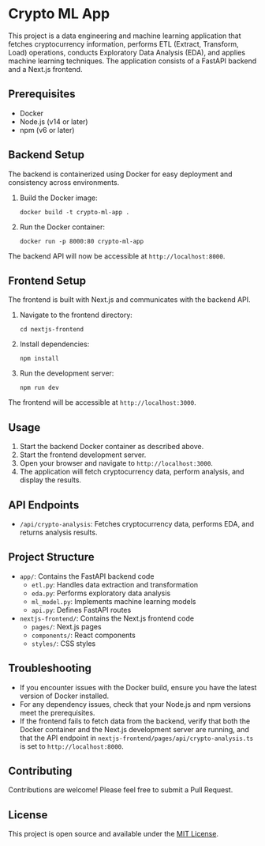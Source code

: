 # Crypto ML App

This project is a data engineering and machine learning application that fetches cryptocurrency information, performs ETL (Extract, Transform, Load) operations, conducts Exploratory Data Analysis (EDA), and applies machine learning techniques. The application consists of a FastAPI backend and a Next.js frontend.

## Prerequisites

- Docker
- Node.js (v14 or later)
- npm (v6 or later)

## Backend Setup

The backend is containerized using Docker for easy deployment and consistency across environments.

1. Build the Docker image:
   ```
   docker build -t crypto-ml-app .
   ```

2. Run the Docker container:
   ```
   docker run -p 8000:80 crypto-ml-app
   ```

The backend API will now be accessible at `http://localhost:8000`.

## Frontend Setup

The frontend is built with Next.js and communicates with the backend API.

1. Navigate to the frontend directory:
   ```
   cd nextjs-frontend
   ```

2. Install dependencies:
   ```
   npm install
   ```

3. Run the development server:
   ```
   npm run dev
   ```

The frontend will be accessible at `http://localhost:3000`.

## Usage

1. Start the backend Docker container as described above.
2. Start the frontend development server.
3. Open your browser and navigate to `http://localhost:3000`.
4. The application will fetch cryptocurrency data, perform analysis, and display the results.

## API Endpoints

- `/api/crypto-analysis`: Fetches cryptocurrency data, performs EDA, and returns analysis results.

## Project Structure

- `app/`: Contains the FastAPI backend code
  - `etl.py`: Handles data extraction and transformation
  - `eda.py`: Performs exploratory data analysis
  - `ml_model.py`: Implements machine learning models
  - `api.py`: Defines FastAPI routes
- `nextjs-frontend/`: Contains the Next.js frontend code
  - `pages/`: Next.js pages
  - `components/`: React components
  - `styles/`: CSS styles

## Troubleshooting

- If you encounter issues with the Docker build, ensure you have the latest version of Docker installed.
- For any dependency issues, check that your Node.js and npm versions meet the prerequisites.
- If the frontend fails to fetch data from the backend, verify that both the Docker container and the Next.js development server are running, and that the API endpoint in `nextjs-frontend/pages/api/crypto-analysis.ts` is set to `http://localhost:8000`.

## Contributing

Contributions are welcome! Please feel free to submit a Pull Request.

## License

This project is open source and available under the [MIT License](LICENSE).